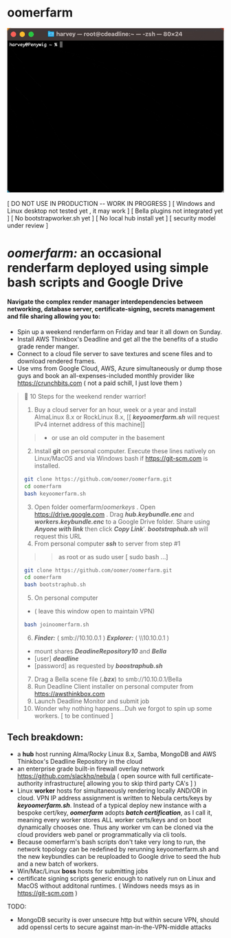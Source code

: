 # oomerfarm

![image](./img/bootstraphub.gif )

[ DO NOT USE IN PRODUCTION -- WORK IN PROGRESS ]
[ Windows and Linux desktop not tested yet , it may work ]
[ Bella plugins not integrated yet ]
[ No bootstrapworker.sh yet ]
[ No local hub install yet ]
[ security model under review ]
# *oomerfarm:* an occasional renderfarm deployed using simple bash scripts and Google Drive 

#### Navigate the complex render manager interdependencies between networking, database server, certificate-signing, secrets management and file sharing allowing you to:

- Spin up a weekend renderfarm on Friday and tear it all down on Sunday.
- Install AWS Thinkbox's Deadline and get all the the benefits of a studio grade render manger.
- Connect to a cloud file server to save textures and scene files and to download rendered frames.
- Use vms from Google Cloud, AWS, Azure simultaneously or dump those guys and book an all-expenses-included monthly provider like https://crunchbits.com ( not a paid schill, I just love them )

> 📘 10 Steps for the weekend render warrior!
>
>1. Buy a cloud server for an hour, week or a year and install AlmaLinux 8.x or RockLinux 8.x, [[ ***keyoomerfarm.sh*** will request IPv4 internet address of this machine]]
>> - or use an old computer in the basement 
>2. Install **git** on personal computer. Execute these lines natively on Linux/MacOS and via Windows bash if https://git-scm.com is installed.
>```sh
>git clone https://github.com/oomer/oomerfarm.git
>cd oomerfarm 
>bash keyoomerfarm.sh
>```
>
>3. Open folder oomerfarm/_oomerkeys_ . Open https://drive.google.com . Drag ***hub.keybundle.enc*** and ***workers.keybundle.enc*** to a Google Drive folder. Share using ***Anyone with link*** then click ***Copy Link***'. ***bootstraphub.sh*** will request this URL
>4. From personal computer ***ssh*** to server from step #1
>>> as root or as sudo user [ sudo bash ...]
>```sh
>git clone https://github.com/oomer/oomerfarm.git
>cd oomerfarm
>bash bootstraphub.sh
>```
>5. On personal computer
> - ( leave this window open to maintain VPN)
>```sh
>bash joinoomerfarm.sh
>```
>6. ***Finder:*** ( smb://10.10.0.1 )
***Explorer:*** ( \\\\10.10.0.1 )
> - mount shares ***DeadineRepository10*** and ***Bella***
> - [user] ***deadline***
> - [password] as requested by ***boostraphub.sh***
>7. Drag a Bella scene file (***.bzx***) to smb://10.10.0.1/Bella
>8. Run Deadline Client installer on personal computer from https://awsthinkbox.com
>9. Launch Deadline Monitor and submit job
>10. Wonder why nothing happens...Duh we forgot to spin up some workers. [ to be continued ]


## Tech breakdown:
-  a **hub** host running Alma/Rocky Linux 8.x, Samba, MongoDB and AWS Thinkbox's Deadline Repository in the cloud
- an enterprise grade built-in firewall overlay network https://github.com/slackhq/nebula ( open source with full certificate-authority infrastructure[ allowing you to skip third party CA's ] )
- Linux **worker** hosts for simultaneously rendering locally AND/OR in cloud. VPN IP address assignment is written to Nebula certs/keys by ***keyoomerfarm.sh***. Instead of a typical deploy new instance with a bespoke cert/key, ***oomerfarm*** adopts ***batch certification***, as I call it, meaning every worker stores ALL worker certs/keys and on boot dynamically chooses one. Thus any worker vm can be cloned via the cloud providers web panel or programmatically via cli tools.
- Because oomerfarm's bash scripts don't take very long to run, the network topology can be redefined by rerunning keyoomerfarm.sh and the new keybundles can be reuploaded to Google drive to seed the hub and a new batch of workers.
- Win/Mac/Linux **boss** hosts for submitting jobs
- certificate signing scripts generic enough to natively run on Linux and MacOS without additonal runtimes.
( Windows needs msys as in https://git-scm.com )

TODO:
- MongoDB security is over unsecure http but within secure VPN, should add openssl certs to secure against man-in-the-VPN-middle attacks